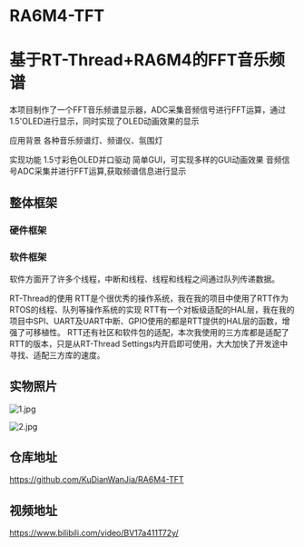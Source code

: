 # RA6M4-TFT
# 基于RT-Thread+RA6M4的FFT音乐频谱
本项目制作了一个FFT音乐频谱显示器，ADC采集音频信号进行FFT运算，通过1.5'OLED进行显示，同时实现了OLED动画效果的显示

应用背景
各种音乐频谱灯、频谱仪、氛围灯

实现功能
1.5寸彩色OLED并口驱动
简单GUI，可实现多样的GUI动画效果
音频信号ADC采集并进行FFT运算,获取频谱信息进行显示

## 整体框架
### 硬件框架

### 软件框架
软件方面开了许多个线程，中断和线程、线程和线程之间通过队列传递数据。

RT-Thread的使用
RTT是个很优秀的操作系统，我在我的项目中使用了RTT作为RTOS的线程、队列等操作系统的实现
RTT有一个对板级适配的HAL层，我在我的项目中SPI、UART及UART中断、GPIO使用的都是RTT提供的HAL层的函数，增强了可移植性。
RTT还有社区和软件包的适配，本次我使用的三方库都是适配了RTT的版本，只是从RT-Thread Settings内开启即可使用，大大加快了开发途中寻找、适配三方库的速度。

## 实物照片

![1.jpg](./图片1.jpg)

![2.jpg](./图片2.jpg)

## 仓库地址
https://github.com/KuDianWanJia/RA6M4-TFT

## 视频地址
https://www.bilibili.com/video/BV17a411T72y/
